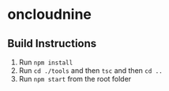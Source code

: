 # oncloudnine

## Build Instructions

1. Run `npm install`
2. Run `cd ./tools` and then `tsc` and then `cd ..`
3. Run `npm start` from the root folder
